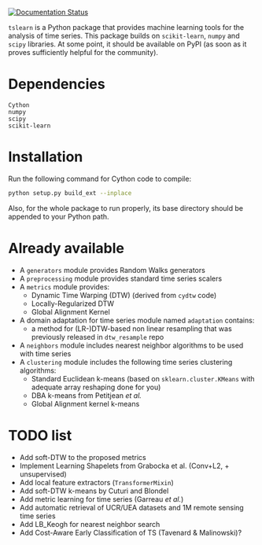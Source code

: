 [![Documentation Status](https://readthedocs.org/projects/tslearn/badge/?version=latest)](http://tslearn.readthedocs.io/en/latest/?badge=latest)


`tslearn` is a Python package that provides machine learning tools for the analysis of time series.
This package builds on `scikit-learn`, `numpy` and `scipy` libraries.
At some point, it should be available on PyPI (as soon as it proves sufficiently helpful for the community).

# Dependencies

```
Cython
numpy
scipy
scikit-learn
```

# Installation

Run the following command for Cython code to compile:
```bash
python setup.py build_ext --inplace
```

Also, for the whole package to run properly, its base directory should be appended to your Python path.


# Already available

* A `generators` module provides Random Walks generators
* A `preprocessing` module provides standard time series scalers
* A `metrics` module provides:
  * Dynamic Time Warping (DTW) (derived from `cydtw` code)
  * Locally-Regularized DTW
  * Global Alignment Kernel
* A domain adaptation for time series module named `adaptation` contains:
  * a method for (LR-)DTW-based non linear resampling that was previously released in `dtw_resample` repo
* A `neighbors` module includes nearest neighbor algorithms to be used with time series
* A `clustering` module includes the following time series clustering algorithms:
  * Standard Euclidean k-means (based on `sklearn.cluster.KMeans` with adequate array reshaping done for you)
  * DBA k-means from Petitjean _et al._
  * Global Alignment kernel k-means

# TODO list

* Add soft-DTW to the proposed metrics
* Implement Learning Shapelets from Grabocka et al. (Conv+L2, + unsupervised)
* Add local feature extractors (`TransformerMixin`)
* Add soft-DTW k-means by Cuturi and Blondel
* Add metric learning for time series (Garreau _et al._)
* Add automatic retrieval of UCR/UEA datasets and 1M remote sensing time series
* Add LB_Keogh for nearest neighbor search
* Add Cost-Aware Early Classification of TS (Tavenard & Malinowski)?
